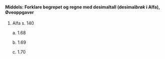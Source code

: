 #### Middels: Forklare begrepet og regne med desimaltall (desimal*brøk* i Alfa),  Øveoppgaver

1. Alfa s. 140

   a. 1.68

   b. 1.69

   c. 1.70

